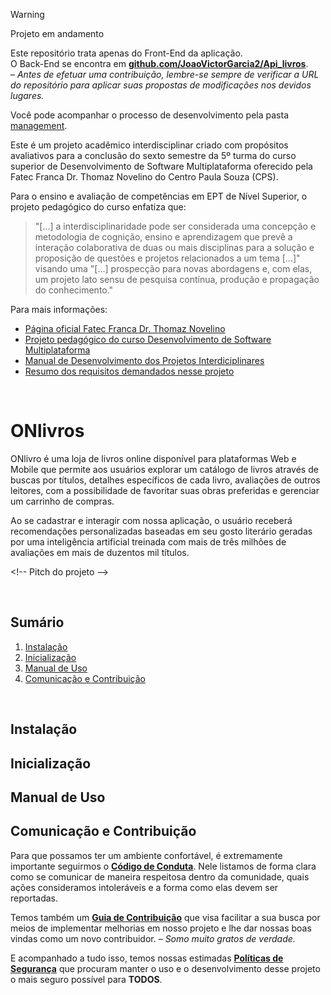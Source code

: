 > [!WARNING]
> Projeto em andamento
>
> Este repositório trata apenas do Front-End da aplicação. <br>
> O Back-End se encontra em **[github.com/JoaoVictorGarcia2/Api_livros](https://github.com/JoaoVictorGarcia2/Api_livros)**. <br>
> – _Antes de efetuar uma contribuição, lembre-se sempre de verificar a URL do repositório para aplicar suas propostas de modificações nos devidos lugares._
>
> Você pode acompanhar o processo de desenvolvimento pela pasta [management](./management).

Este é um projeto acadêmico interdisciplinar criado com propósitos avaliativos para a conclusão do sexto semestre da 5º turma do curso superior de Desenvolvimento de Software Multiplataforma oferecido pela Fatec Franca Dr. Thomaz Novelino do Centro Paula Souza (CPS).

Para  o  ensino  e  avaliação  de  competências  em  EPT  de  Nível  Superior, o projeto pedagógico do curso enfatiza que:
> "[\...] a interdisciplinaridade   pode   ser   considerada   uma   concepção   e   metodologia   de cognição, ensino e aprendizagem que prevê a interação colaborativa de duas ou mais disciplinas  para  a  solução  e  proposição  de  questões  e  projetos  relacionados  a  um tema [\...]" visando uma "[\...] prospecção  para  novas abordagens  e,  com  elas,  um  projeto  lato  sensu  de  pesquisa  contínua,  produção  e propagação do conhecimento."

Para mais informações:

- [Página oficial Fatec Franca Dr. Thomaz Novelino](https://site.fatecfranca.edu.br/)
- [Projeto pedagógico do curso Desenvolvimento de Software Multiplataforma](https://site.fatecfranca.edu.br/cursos/dsm/projeto-pedagogico)
- [Manual de Desenvolvimento dos Projetos Interdiciplinares](./management/FATEC_DSM_MANUAL_VERSAO_2_DE_2023_DO_PROJETO_INTERDICIPLINAR.pdf)
- [Resumo dos requisitos demandados nesse projeto](./management/requirements_summary.md)
<br>

# ONlivros

ONlivro é uma loja de livros online disponível para plataformas Web e Mobile que permite aos usuários explorar um catálogo de livros através de buscas por títulos, detalhes específicos de cada livro, avaliações de outros leitores, com a possibilidade de favoritar suas obras preferidas e gerenciar um carrinho de compras.

Ao se cadastrar e interagir com nossa aplicação, o usuário receberá recomendações personalizadas baseadas em seu gosto literário geradas por uma inteligência artificial treinada com mais de três milhões de avaliações em mais de duzentos mil títulos.

<\!-- Pitch do projeto -->

<br>

## Sumário

1. [Instalação](#instalação)
2. [Inicialização](#inicialização)
3. [Manual de Uso](#manual-de-uso)
4. [Comunicação e Contribuição](#comunicação-e-contribuição)

<br>

## Instalação



## Inicialização



## Manual de Uso



## Comunicação e Contribuição

Para que possamos ter um ambiente confortável, é extremamente importante seguirmos o **[Código de Conduta](./.github/CODE_OF_CONDUCT.md)**. Nele listamos de forma clara como se comunicar de maneira respeitosa dentro da comunidade, quais ações consideramos intoleráveis e a forma como elas devem ser reportadas.

Temos também um **[Guia de Contribuição](./.github/CONTRIBUTING.md)** que visa facilitar a sua busca por meios de implementar melhorias em nosso projeto e lhe dar nossas boas vindas como um novo contribuidor. – _Somo muito gratos de verdade._

E acompanhado a tudo isso, temos nossas estimadas **[Políticas de Segurança](./.github/SECURITY.md)** que procuram manter o uso e o desenvolvimento desse projeto o mais seguro possível para **TODOS**.
